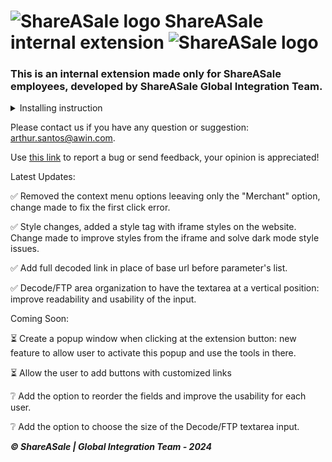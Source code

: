# ![ShareASale logo](https://arthurfms.github.io/sas-extension/images/SAS%20-%2032x32.png) ShareASale internal extension ![ShareASale logo](https://arthurfms.github.io/sas-extension/images/SAS%20-%2032x32.png)
### This is an internal extension made only for ShareASale employees, developed by ShareASale Global Integration Team.

<details>

<summary>Installing instruction</summary>

> MICROSOFT EDGE:
> 
>-  Use [this link](https://github.com/arthurfms/sas-extension/archive/refs/heads/main.zip) to install the extension into your browser.



> GOOGLE CHROME:
>
> - Download the sas-extension code by clicking at [this link](https://github.com/arthurfms/sas-extension/archive/refs/heads/main.zip)
>
>  - Activate the Developer mode at the chrome://extensions/ page and upload the unpacked folder there.



> MOZILLA FIREFOX:
>
>  - Use [this link](https://arthurfms.github.io/sas-extension-mff/firefox-download.html) to install the extension into your browser.

</details>

Please contact us if you have any question or suggestion: arthur.santos@awin.com.

Use [this link](https://forms.office.com/Pages/ResponsePage.aspx?id=07KaWlh7JUWYUdFycma616g2cST2-q5KjLNHxAQeG-RUNzc3Qjk0MVg2MU1UMk44WVI3Q1lDMTZKRy4u) to report a bug or send feedback, your opinion is appreciated!


Latest Updates: 

:white_check_mark: Removed the context menu options leeaving only the "Merchant" option, change made to fix the first click error.

:white_check_mark: Style changes, added a style tag with iframe styles on the website. Change made to improve styles from the iframe and solve dark mode style issues.

:white_check_mark: Add full decoded link in place of base url before parameter's list.

:white_check_mark: Decode/FTP area organization to have the textarea at a vertical position: improve readability and usability of the input.

Coming Soon:


:hourglass_flowing_sand: Create a popup window when clicking at the extension button: new feature to allow user to activate this popup and use the tools in there.

:hourglass_flowing_sand: Allow the user to add buttons with customized links

:grey_question: Add the option to reorder the fields and improve the usability for each user.

:grey_question: Add the option to choose the size of the Decode/FTP textarea input. 


***© ShareASale | Global Integration Team - 2024***
